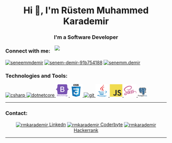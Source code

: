 <!--
**rmkarademir/rmkarademir** is a ✨ _special_ ✨ repository because its `README.md` (this file) appears on your GitHub profile.

Here are some ideas to get you started:

- 🔭 I’m currently working on ...
- 🌱 I’m currently learning ...
- 👯 I’m looking to collaborate on ...
- 🤔 I’m looking for help with ...
- 💬 Ask me about ...
- 📫 How to reach me: ...
- 😄 Pronouns: ...
- ⚡ Fun fact: ...
-->
<h1 align="center">Hi 👋, I'm Rüstem Muhammed Karademir</h1>
<h3 align="center">I'm a Software Developer</h3>
<img src="https://emreceyhan.net/upload/emreceyhan_55301ab5a068e.gif" width="350px" align='right'/>

<h3 align="left">Connect with me:</h3>
<p align="left">
<a href="https://twitter.com/rmkarademr" target="blank"><img align="center" src="https://raw.githubusercontent.com/rahuldkjain/github-profile-readme-generator/master/src/images/icons/Social/twitter.svg" alt="seneemmdemir" height="30" width="40" /></a>
<a href="https://www.linkedin.com/in/r%C3%BCstem-muhammed-karademir" target="blank"><img align="center" src="https://raw.githubusercontent.com/rahuldkjain/github-profile-readme-generator/master/src/images/icons/Social/linked-in-alt.svg" alt="senem-demir-91b754188" height="30" width="40" /></a>
<a href="https://www.instagram.com/rmkarademir" target="blank"><img align="center" src="https://raw.githubusercontent.com/rahuldkjain/github-profile-readme-generator/master/src/images/icons/Social/instagram.svg" alt="senemm.demir" height="30" width="40" /></a>
</p>

<h3 align="left">Technologies and Tools:</h3>
<p align="left"> 
<a href="https://docs.microsoft.com/en-us/dotnet/csharp/" target="_blank"> <img src="https://seeklogo.com/images/C/c-sharp-c-logo-02F17714BA-seeklogo.com.png" alt="csharp" width="27" height="30"/> </a> 
<a href="https://dotnet.microsoft.com/" target="_blank"> <img src="https://upload.wikimedia.org/wikipedia/commons/thumb/e/ee/.NET_Core_Logo.svg/1200px-.NET_Core_Logo.svg.png" alt="dotnetcore" width="30" height="30"/> </a>
<a href="https://getbootstrap.com" target="_blank" rel="noreferrer"> <img src="https://raw.githubusercontent.com/devicons/devicon/master/icons/bootstrap/bootstrap-plain-wordmark.svg" alt="bootstrap" width="40" height="40"/> </a> 
<a href="https://www.w3schools.com/css/" target="_blank" rel="noreferrer"> <img src="https://raw.githubusercontent.com/devicons/devicon/master/icons/css3/css3-original-wordmark.svg" alt="css3" width="40" height="40"/> </a> 
<a href="https://git-scm.com/" target="_blank" rel="noreferrer"> <img src="https://www.vectorlogo.zone/logos/git-scm/git-scm-icon.svg" alt="git" width="40" height="40"/> </a> 
<a href="https://www.java.com" target="_blank" rel="noreferrer"> <img src="https://raw.githubusercontent.com/devicons/devicon/master/icons/java/java-original.svg" alt="java" width="40" height="40"/> </a> 
<a href="https://developer.mozilla.org/en-US/docs/Web/JavaScript" target="_blank" rel="noreferrer"> <img src="https://raw.githubusercontent.com/devicons/devicon/master/icons/javascript/javascript-original.svg" alt="javascript" width="40" height="40"/> </a> 
<a href="https://sass-lang.com" target="_blank" rel="noreferrer"> <img src="https://raw.githubusercontent.com/devicons/devicon/master/icons/sass/sass-original.svg" alt="sass" width="40" height="40"/> </a> 
<a href="https://www.postgresql.org" target="_blank"> <img src="https://raw.githubusercontent.com/devicons/devicon/master/icons/postgresql/postgresql-original-wordmark.svg" alt="postgresql" width="30" height="30"/> </a>


<hr />
<h3 align="left">Contact:</h3>
<p align="center">
  <a
    href="https://www.linkedin.com/in/r%C3%BCstem-muhammed-karademir/"
    target="blank"
    title="Linkedn"
    ><img
      align="center"
      src="https://image.pngaaa.com/708/1947708-middle.png"
      alt="rmkarademir"
      height="30"
      width="30"
    />
    Linkedn</a
  >
  <a
    href="https://coderbyte.com/profile/rmkarademir"
    target="blank"
    title="Coderbyte"
    ><img
      align="center"
      src="https://res.cloudinary.com/practicaldev/image/fetch/s--aOxxf45v--/c_fill,f_auto,fl_progressive,h_320,q_auto,w_320/https://dev-to-uploads.s3.amazonaws.com/uploads/organization/profile_image/1155/daee822c-2c89-4fd4-98f3-b58afb56bbef.jpg"
      alt="rmkarademir"
      height="30"
      width="30"
    />
    Coderbyte</a
  >
  <a
    href="https://www.hackerrank.com/rustemkarademir"
    target="blank"
    title="Hackerrank"
    ><img
      align="center"
      src="https://cdn3.iconfinder.com/data/icons/logos-and-brands-adobe/512/160_Hackerrank-1024.png"
      alt="rmkarademir"
      height="30"
      width="30"
    />
    Hackerrank</a
  >
 </p>
<hr />
